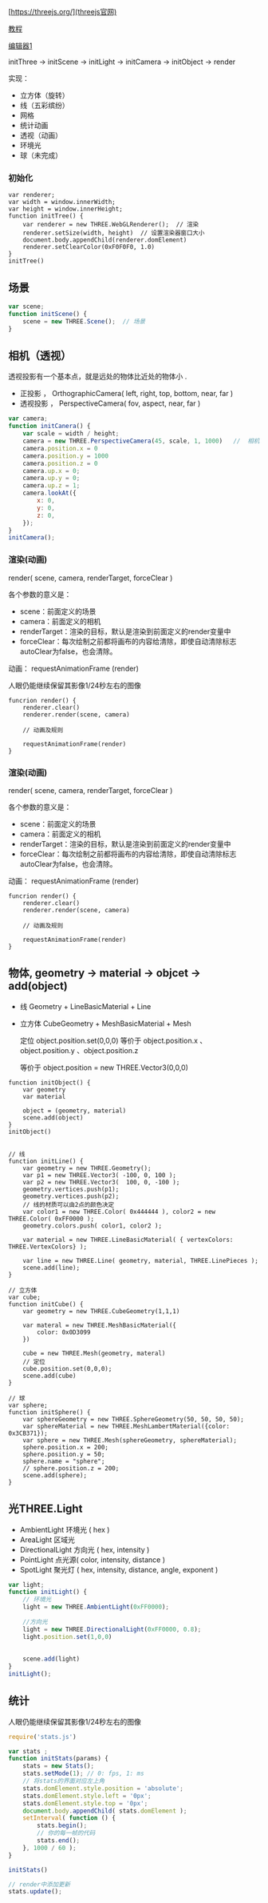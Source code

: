 [https://threejs.org/](threejs官网)

[教程]( http://www.hewebgl.com/article/articledir/1 )

[编辑器1](http://www.myjscode.com/threejs/editor/index.html)



initThree  ->   initScene  -> initLight  ->   initCamera  ->  initObject  ->  render



实现：

- 立方体（旋转）
- 线（五彩缤纷）
- 网格
- 统计动画
- 透视（动画）
- 环境光
- 球（未完成）




### 初始化

```
var renderer;
var width = window.innerWidth;
var height = window.innerHeight;
function initTree() {
	var renderer = new THREE.WebGLRenderer();  // 渲染
	renderer.setSize(width, height)  // 设置渲染器窗口大小
	document.body.appendChild(renderer.domElement)
	renderer.setClearColor(0xF0F0F0, 1.0)
}
initTree()  	
```

##  场景

```js
var scene;
function initScene() {
    scene = new THREE.Scene();  // 场景
}
```

##  相机（透视）

 透视投影有一个基本点，就是远处的物体比近处的物体小 .

- 正投影 ，  OrthographicCamera( left, right, top, bottom, near, far ) 
- 透视投影 ，  PerspectiveCamera( fov, aspect, near, far ) 

```js
var camera;
function initCanera() {
    var scale = width / height;
    camera = new THREE.PerspectiveCamera(45, scale, 1, 1000)   //  相机
    camera.position.x = 0
	camera.position.y = 1000          
    camera.position.z = 0
    camera.up.x = 0;
    camera.up.y = 0;
    camera.up.z = 1;
    camera.lookAt({
        x: 0,
        y: 0,
        z: 0,
    });
}
initCamera();
```



### 渲染(动画)


render( scene, camera, renderTarget, forceClear )

各个参数的意义是：
- scene：前面定义的场景
- camera：前面定义的相机
- renderTarget：渲染的目标，默认是渲染到前面定义的render变量中
- forceClear：每次绘制之前都将画布的内容给清除，即使自动清除标志autoClear为false，也会清除。


动画： requestAnimationFrame (render)

 人眼仍能继续保留其影像1/24秒左右的图像 

```
funcrion render() {
    renderer.clear()
    renderer.render(scene, camera)
    
    // 动画及规则
    
    requestAnimationFrame(render)
}
```







### 渲染(动画)


render( scene, camera, renderTarget, forceClear )

各个参数的意义是：

- scene：前面定义的场景
- camera：前面定义的相机
- renderTarget：渲染的目标，默认是渲染到前面定义的render变量中
- forceClear：每次绘制之前都将画布的内容给清除，即使自动清除标志autoClear为false，也会清除。


动画： requestAnimationFrame (render)



```
funcrion render() {
    renderer.clear()
    renderer.render(scene, camera)
    
    // 动画及规则
    
    requestAnimationFrame(render)
}
```

## 物体,  geometry  ->  material  ->   objcet  -> add(object)

- 线 Geometry + LineBasicMaterial  + Line

- 立方体  CubeGeometry + MeshBasicMaterial + Mesh

  定位 object.position.set(0,0,0)   等价于 object.position.x 、object.position.y 、object.position.z

  等价于 object.position = new THREE.Vector3(0,0,0) 

```
function initObject() {
	var geometry
	var material
	
	object = (geometry, material)
	scene.add(object)
}
initObject()


// 线
function initLine() {
	var geometry = new THREE.Geometry();	
	var p1 = new THREE.Vector3( -100, 0, 100 );
	var p2 = new THREE.Vector3(  100, 0, -100 );
	geometry.vertices.push(p1);
	geometry.vertices.push(p2);
	// 线的材质可以由2点的颜色决定
	var color1 = new THREE.Color( 0x444444 ), color2 = new THREE.Color( 0xFF0000 );
	geometry.colors.push( color1, color2 );
	
	var material = new THREE.LineBasicMaterial( { vertexColors: THREE.VertexColors} );	

	var line = new THREE.Line( geometry, material, THREE.LinePieces );
	scene.add(line);
}

// 立方体
var cube;
function initCube() {
	var geometry = new THREE.CubeGeometry(1,1,1)
	
	var materal = new THREE.MeshBasicMaterial({
		color: 0x0D3099
	})
	
	cube = new THREE.Mesh(geometry, materal)
	// 定位
	cube.position.set(0,0,0);
	scene.add(cube)
}

// 球
var sphere;
function initSphere() {
	var sphereGeometry = new THREE.SphereGeometry(50, 50, 50, 50);
	var sphereMaterial = new THREE.MeshLambertMaterial({color: 0x3CB371});
	var sphere = new THREE.Mesh(sphereGeometry, sphereMaterial);
	sphere.position.x = 200;
	sphere.position.y = 50;
	sphere.name = "sphere";
	// sphere.position.z = 200;
	scene.add(sphere);
}
```



## 光THREE.Light

- AmbientLight 环境光 ( hex ) 
- AreaLight  区域光 
- DirectionalLight  方向光   ( hex, intensity ) 
- PointLight  点光源( color, intensity, distance ) 
- SpotLight  聚光灯 ( hex, intensity, distance, angle, exponent ) 

```js
var light;
function initLight() {
    // 环境光
    light = new THREE.AmbientLight(0xFF0000);
    
    //方向光
    light = new THREE.DirectionalLight(0xFF0000, 0.8);
    light.position.set(1,0,0)
    
    
    scene.add(light)
}
initLight();
```

##  统计

 人眼仍能继续保留其影像1/24秒左右的图像 

```js
require('stats.js')

var stats ;
function initStats(params) {
    stats = new Stats();
    stats.setMode(1); // 0: fps, 1: ms
    // 将stats的界面对应左上角
    stats.domElement.style.position = 'absolute';
    stats.domElement.style.left = '0px';
    stats.domElement.style.top = '0px';
    document.body.appendChild( stats.domElement );
    setInterval( function () {
        stats.begin();
        // 你的每一帧的代码
        stats.end();
    }, 1000 / 60 );
}

initStats()

// render中添加更新
stats.update();

```


